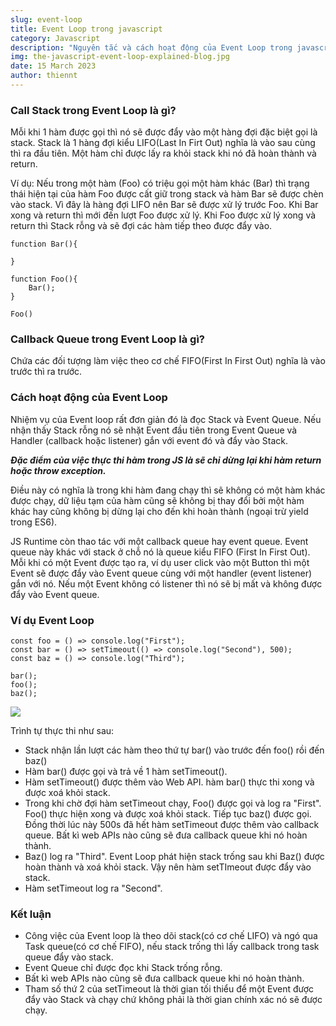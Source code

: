 ```yaml
---
slug: event-loop
title: Event Loop trong javascript
category: Javascript
description: "Nguyên tắc và cách hoạt động của Event Loop trong javascript"
img: the-javascript-event-loop-explained-blog.jpg
date: 15 March 2023
author: thiennt
---
```


### Call Stack trong Event Loop là gì?

Mỗi khi 1 hàm được gọi thì nó sẽ được đẩy vào một hàng đợi đặc biệt gọi là stack. Stack là 1 hàng đợi kiểu LIFO(Last In Firt Out) nghĩa là vào sau cùng thì ra đầu tiên. Một hàm chỉ được lấy ra khỏi stack khi nó đã hoàn thành và return.

Ví dụ: Nếu trong một hàm (Foo) có triệu gọi một hàm khác (Bar) thì trạng thái hiện tại của hàm Foo được cất giữ trong stack và hàm Bar sẽ được chèn vào stack. Vì đây là hàng đợi LIFO nên Bar sẽ được xử lý trước Foo. Khi Bar xong và return thì mới đến lượt Foo được xử lý. Khi Foo được xử lý xong và return thì Stack rỗng và sẽ đợi các hàm tiếp theo được đẩy vào.

```
function Bar(){

}

function Foo(){
    Bar();
}

Foo()
```

### Callback Queue trong Event Loop là gì?

Chứa các đối tượng làm việc theo cơ chế FIFO(First In First Out) nghĩa là vào trước thì ra trước.

### Cách hoạt động của Event Loop

Nhiệm vụ của Event loop rất đơn giản đó là đọc Stack và Event Queue. Nếu nhận thấy Stack rỗng nó sẽ nhặt Event đầu tiên trong Event Queue và Handler (callback hoặc listener) gắn với event đó và đẩy vào Stack.

**_Đặc điểm của việc thực thi hàm trong JS là sẽ chỉ dừng lại khi hàm return hoặc throw exception._**

Điều này có nghĩa là trong khi hàm đang chạy thì sẽ không có một hàm khác được chạy, dữ liệu tạm của hàm cũng sẽ không bị thay đổi bởi một hàm khác hay cũng không bị dừng lại cho đến khi hoàn thành (ngoại trừ yield trong ES6).

JS Runtime còn thao tác với một callback queue hay event queue. Event queue này khác với stack ở chỗ nó là queue kiểu FIFO (First In First Out).
Mỗi khi có một Event được tạo ra, ví dụ user click vào một Button thì một Event sẽ được đẩy vào Event queue cùng với một handler (event listener) gắn với nó. Nếu một Event không có listener thì nó sẽ bị mất và không được đẩy vào Event queue.

### Ví dụ Event Loop

```
const foo = () => console.log("First");
const bar = () => setTimeout(() => console.log("Second"), 500);
const baz = () => console.log("Third");

bar();
foo();
baz();
```

![](https://res.cloudinary.com/practicaldev/image/fetch/s--BLtCLQcd--/c_limit%2Cf_auto%2Cfl_progressive%2Cq_66%2Cw_880/https://devtolydiahallie.s3-us-west-1.amazonaws.com/gif14.1.gif)

Trình tự thực thi như sau:

- Stack nhận lần lượt các hàm theo thứ tự bar() vào trước đến foo() rồi đến baz()
- Hàm bar() được gọi và trả về 1 hàm setTimeout().
- Hàm setTimeout() được thêm vào Web API. hàm bar() thực thi xong và được xoá khỏi stack.
- Trong khi chờ đợi hàm setTimeout chạy, Foo() được gọi và log ra "First". Foo() thực hiện xong và được xoá khỏi stack. Tiếp tục baz() được gọi. Đồng thời lúc này 500s đã hết hàm setTimeout được thêm vào callback queue. Bất kì web APIs nào cũng sẽ đưa callback queue khi nó hoàn thành.
- Baz() log ra "Third". Event Loop phát hiện stack trống sau khi Baz() được hoàn thành và xoá khỏi stack. Vậy nên hàm setTImeout được đẩy vào stack.
- Hàm setTimeout log ra "Second".

### Kết luận

- Công việc của Event loop là theo dõi stack(có cơ chế LIFO) và ngó qua Task queue(có cơ chế FIFO), nếu stack trống thì lấy callback trong task queue đẩy vào stack.
- Event Queue chỉ được đọc khi Stack trống rỗng.
- Bất kì web APIs nào cũng sẽ đưa callback queue khi nó hoàn thành.
- Tham số thứ 2 của setTimeout là thời gian tối thiểu để một Event được đẩy vào Stack và chạy chứ không phải là thời gian chính xác nó sẽ được chạy.
